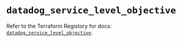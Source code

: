 # `datadog_service_level_objective`

Refer to the Terraform Registory for docs: [`datadog_service_level_objective`](https://www.terraform.io/docs/providers/datadog/r/service_level_objective).
